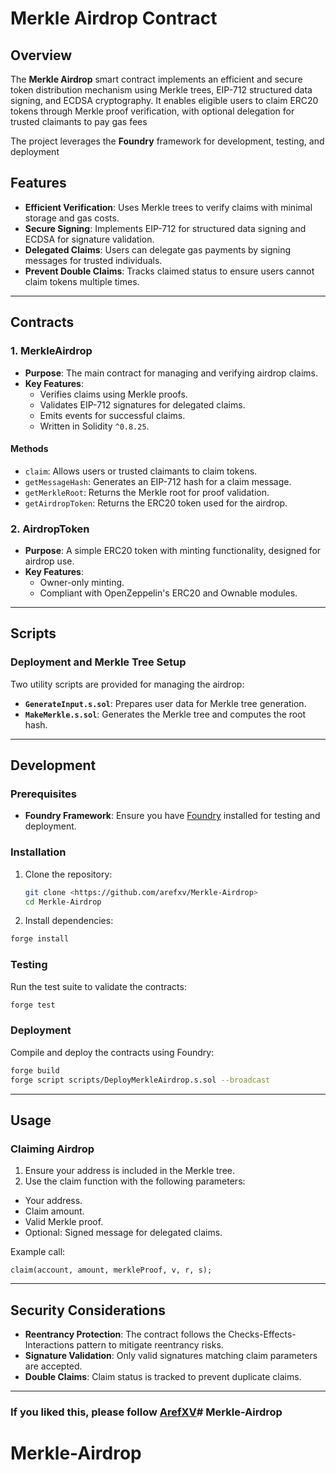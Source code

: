 # Merkle Airdrop Contract

## Overview

The **Merkle Airdrop** smart contract implements an efficient and secure token distribution mechanism using Merkle trees, EIP-712 structured data signing, and ECDSA cryptography. It enables eligible users to claim ERC20 tokens through Merkle proof verification, with optional delegation for trusted claimants to pay gas fees

The project leverages the **Foundry** framework for development, testing, and deployment

## Features

- **Efficient Verification**: Uses Merkle trees to verify claims with minimal storage and gas costs.
- **Secure Signing**: Implements EIP-712 for structured data signing and ECDSA for signature validation.
- **Delegated Claims**: Users can delegate gas payments by signing messages for trusted individuals.
- **Prevent Double Claims**: Tracks claimed status to ensure users cannot claim tokens multiple times.

---

## Contracts

### 1. MerkleAirdrop
- **Purpose**: The main contract for managing and verifying airdrop claims.
- **Key Features**:
  - Verifies claims using Merkle proofs.
  - Validates EIP-712 signatures for delegated claims.
  - Emits events for successful claims.
  - Written in Solidity `^0.8.25`.

#### Methods
- `claim`: Allows users or trusted claimants to claim tokens.
- `getMessageHash`: Generates an EIP-712 hash for a claim message.
- `getMerkleRoot`: Returns the Merkle root for proof validation.
- `getAirdropToken`: Returns the ERC20 token used for the airdrop.

### 2. AirdropToken
- **Purpose**: A simple ERC20 token with minting functionality, designed for airdrop use.
- **Key Features**:
  - Owner-only minting.
  - Compliant with OpenZeppelin's ERC20 and Ownable modules.

---

## Scripts

### Deployment and Merkle Tree Setup
Two utility scripts are provided for managing the airdrop:
- **`GenerateInput.s.sol`**: Prepares user data for Merkle tree generation.
- **`MakeMerkle.s.sol`**: Generates the Merkle tree and computes the root hash.

---

## Development

### Prerequisites
- **Foundry Framework**: Ensure you have [Foundry](https://book.getfoundry.sh/) installed for testing and deployment.

### Installation
1. Clone the repository:
   ```bash
   git clone <https://github.com/arefxv/Merkle-Airdrop>
   cd Merkle-Airdrop


2. Install dependencies:
```bash
forge install
```

### Testing
Run the test suite to validate the contracts:

```bash
forge test
```

### Deployment
Compile and deploy the contracts using Foundry:

```bash
forge build
forge script scripts/DeployMerkleAirdrop.s.sol --broadcast
```
---

## Usage
### Claiming Airdrop
1. Ensure your address is included in the Merkle tree.
2. Use the claim function with the following parameters:
- Your address.
- Claim amount.
- Valid Merkle proof.
- Optional: Signed message for delegated claims.

Example call:

```solidity
claim(account, amount, merkleProof, v, r, s);
```

---


## Security Considerations
- **Reentrancy Protection**: The contract follows the Checks-Effects-Interactions pattern to mitigate reentrancy risks.
- **Signature Validation**: Only valid signatures matching claim parameters are accepted.
- **Double Claims**: Claim status is tracked to prevent duplicate claims.
---

### If you liked this, please follow [**ArefXV**](https://linktr.ee/arefxv)# Merkle-Airdrop
# Merkle-Airdrop

